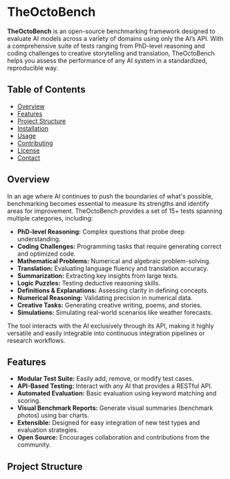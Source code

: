 # TheOctoBench

**TheOctoBench** is an open-source benchmarking framework designed to evaluate AI models across a variety of domains using only the AI’s API. With a comprehensive suite of tests ranging from PhD-level reasoning and coding challenges to creative storytelling and translation, TheOctoBench helps you assess the performance of any AI system in a standardized, reproducible way.

## Table of Contents

- [Overview](#overview)
- [Features](#features)
- [Project Structure](#project-structure)
- [Installation](#installation)
- [Usage](#usage)
- [Contributing](#contributing)
- [License](#license)
- [Contact](#contact)

## Overview

In an age where AI continues to push the boundaries of what's possible, benchmarking becomes essential to measure its strengths and identify areas for improvement. TheOctoBench provides a set of 15+ tests spanning multiple categories, including:

- **PhD-level Reasoning:** Complex questions that probe deep understanding.
- **Coding Challenges:** Programming tasks that require generating correct and optimized code.
- **Mathematical Problems:** Numerical and algebraic problem-solving.
- **Translation:** Evaluating language fluency and translation accuracy.
- **Summarization:** Extracting key insights from large texts.
- **Logic Puzzles:** Testing deductive reasoning skills.
- **Definitions & Explanations:** Assessing clarity in defining concepts.
- **Numerical Reasoning:** Validating precision in numerical data.
- **Creative Tasks:** Generating creative writing, poems, and stories.
- **Simulations:** Simulating real-world scenarios like weather forecasts.

The tool interacts with the AI exclusively through its API, making it highly versatile and easily integrable into continuous integration pipelines or research workflows.

## Features

- **Modular Test Suite:** Easily add, remove, or modify test cases.
- **API-Based Testing:** Interact with any AI that provides a RESTful API.
- **Automated Evaluation:** Basic evaluation using keyword matching and scoring.
- **Visual Benchmark Reports:** Generate visual summaries (benchmark photos) using bar charts.
- **Extensible:** Designed for easy integration of new test types and evaluation strategies.
- **Open Source:** Encourages collaboration and contributions from the community.

## Project Structure

